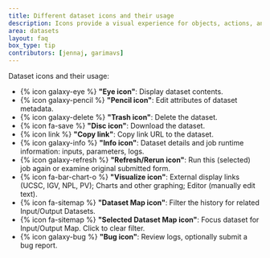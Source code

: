 ```yaml
---
title: Different dataset icons and their usage
description: Icons provide a visual experience for objects, actions, and ideas
area: datasets
layout: faq
box_type: tip
contributors: [jennaj, garimavs]
---
```


Dataset icons and their usage: 

- {% icon galaxy-eye %} **"Eye icon"**: Display dataset contents.
- {% icon galaxy-pencil %} **"Pencil icon"**: Edit attributes of dataset metadata.
- {% icon galaxy-delete %} **"Trash icon"**: Delete the dataset.
- {% icon fa-save %} **"Disc icon"**: Download the dataset.
- {% icon link %} **"Copy link"**: Copy link URL to the dataset.
- {% icon galaxy-info %} **"Info icon"**: Dataset details and job runtime information: inputs, parameters, logs.
- {% icon galaxy-refresh %} **"Refresh/Rerun icon"**: Run this (selected) job again or examine original submitted form.
- {% icon fa-bar-chart-o %} **"Visualize icon"**: External display links (UCSC, IGV, NPL, PV); Charts and other graphing; Editor (manually edit text).
- {% icon fa-sitemap %} **"Dataset Map icon"**: Filter the history for related Input/Output Datasets.
- {% icon fa-sitemap %} **"Selected Dataset Map icon"**: Focus dataset for Input/Output Map. Click to clear filter.
- {% icon galaxy-bug %} **"Bug icon"**: Review logs, optionally submit a bug report.
